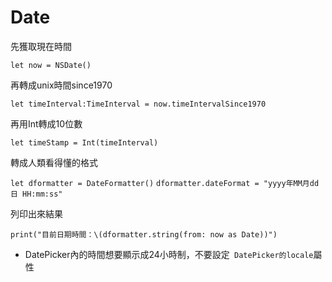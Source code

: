 # Date
先獲取現在時間

```let now = NSDate()```

再轉成unix時間since1970

```let timeInterval:TimeInterval = now.timeIntervalSince1970```

再用Int轉成10位數

```let timeStamp = Int(timeInterval)```

轉成人類看得懂的格式

```let dformatter = DateFormatter()```
```dformatter.dateFormat = "yyyy年MM月dd日 HH:mm:ss"```

列印出來結果

```print("目前日期時間：\(dformatter.string(from: now as Date))")```

* DatePicker內的時間想要顯示成24小時制，不要設定``` DatePicker的locale```屬性

